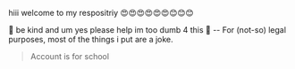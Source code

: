 hiii welcome to my respositriy 😍😍😍😍😍😍😊😊😊

🐝 be kind and um yes
please help im too dumb 4 this
🔭 -- For (not-so) legal purposes, most of the things i put are a joke.
> Account is for school
